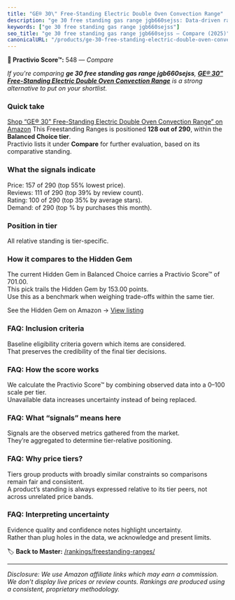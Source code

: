 ```yaml
---
title: "GE® 30\" Free-Standing Electric Double Oven Convection Range"
description: "ge 30 free standing gas range jgb660sejss: Data-driven ranking using the Practivio Score™. Positioned by quality, value, demand, findability, momentum."
keywords: ["ge 30 free standing gas range jgb660sejss"]
seo_title: "ge 30 free standing gas range jgb660sejss — Compare (2025)"
canonicalURL: "/products/ge-30-free-standing-electric-double-oven-convection-range-B096PL9PY7/"
---
```


**🛒 Practivio Score™:** 548 — _Compare_


*If you're comparing **ge 30 free standing gas range jgb660sejss**, **[GE® 30" Free-Standing Electric Double Oven Convection Range](https://www.amazon.com/dp/B096PL9PY7?tag=practivio-20)** is a strong alternative to put on your shortlist.*
### Quick take
[Shop “GE® 30" Free-Standing Electric Double Oven Convection Range” on Amazon](https://www.amazon.com/dp/B096PL9PY7?tag=practivio-20)
This Freestanding Ranges is positioned **128 out of 290**, within the **Balanced Choice tier**.  
Practivio lists it under **Compare** for further evaluation, based on its comparative standing.

### What the signals indicate
Price: 157 of 290 (top 55% lowest price).  
Reviews: 111 of 290 (top 39% by review count).  
Rating: 100 of 290 (top 35% by average stars).  
Demand:  of 290 (top % by purchases this month).

### Position in tier
All relative standing is tier-specific.

### How it compares to the Hidden Gem
The current Hidden Gem in Balanced Choice carries a Practivio Score™ of 701.00.  
This pick trails the Hidden Gem by 153.00 points.  
Use this as a benchmark when weighing trade-offs within the same tier.  

See the Hidden Gem on Amazon → [View listing](https://www.amazon.com/dp/B07FWRTVYZ?tag=practivio-20)

### FAQ: Inclusion criteria
Baseline eligibility criteria govern which items are considered.  
That preserves the credibility of the final tier decisions.

### FAQ: How the score works
We calculate the Practivio Score™ by combining observed data into a 0–100 scale per tier.  
Unavailable data increases uncertainty instead of being replaced.

### FAQ: What “signals” means here
Signals are the observed metrics gathered from the market.  
They’re aggregated to determine tier-relative positioning.

### FAQ: Why price tiers?
Tiers group products with broadly similar constraints so comparisons remain fair and consistent.  
A product’s standing is always expressed relative to its tier peers, not across unrelated price bands.

### FAQ: Interpreting uncertainty
Evidence quality and confidence notes highlight uncertainty.  
Rather than plug holes in the data, we acknowledge and present limits.

<!-- Missing template for Compare/CompareWithinPriceClass -->


🏷️ **Back to Master:** [/rankings/freestanding-ranges/](/rankings/freestanding-ranges/)

---
_Disclosure: We use Amazon affiliate links which may earn a commission. We don’t display live prices or review counts. Rankings are produced using a consistent, proprietary methodology._
